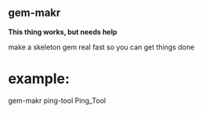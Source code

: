 ## gem-makr

**This thing works, but needs help**

make a skeleton gem real fast so you can get things done

# example:

gem-makr ping-tool Ping_Tool
